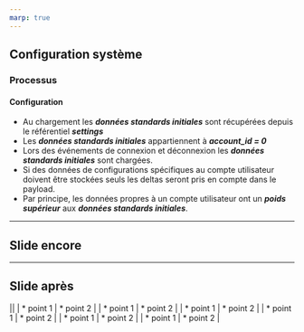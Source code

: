 ```yaml
---
marp: true
---
```


## Configuration système

### Processus

#### Configuration

* Au chargement les _**données standards initiales**_ sont récupérées depuis le référentiel _**settings**_
* Les _**données standards initiales**_ appartiennent à _**account_id = 0**_
* Lors des événements de connexion et déconnexion les _**données standards initiales**_ sont chargées.
* Si des données de configurations spécifiques au compte utilisateur doivent être stockées seuls les deltas seront pris en compte dans le payload.
* Par principe, les données propres à un compte utilisateur ont un _**poids supérieur**_ aux _**données standards initiales**_.

---
## Slide encore

---

## Slide après

||
| * point 1 | * point 2 |
| * point 1 | * point 2 |
| * point 1 | * point 2 |
| * point 1 | * point 2 |
| * point 1 | * point 2 |
| * point 1 | * point 2 |